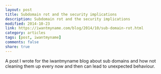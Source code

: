 ```yaml
---
layout: post
title: Subdomain rot and the security implications
description: Subdomain rot and the security implications
modified: 2014-10-23
link: https://iwantmyname.com/blog/2014/10/sub-domain-rot.html
category: articles
tags: [post, iwantmyname]
comments: false
share: true
---
```


A post I wrote for the iwantmyname blog about sub domains and how not
cleaning them up every now and then can lead to unexpected behaviour.

